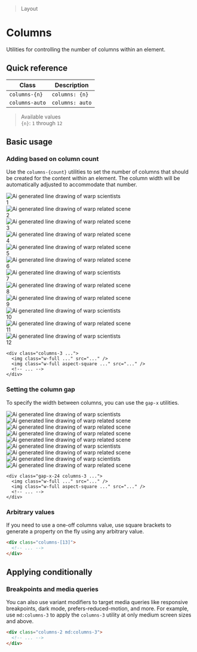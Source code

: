 > Layout

# Columns

Utilities for controlling the number of columns within an element.

## Quick reference

| Class           | Description     |
|-----------------|-----------------|
| `columns-{n}`   | `columns: {n}`  |
| `columns-auto`  | `columns: auto` |

> Available values <br />
> `{n}`: `1` through `12` <br />

## Basic usage

### Adding based on column count
Use the `columns-{count}` utilities to set the number of columns that should be created for the content within an element.
The column width will be automatically adjusted to accommodate that number.

<example-container>
  <div class="columns-3 gap-x-24">
    <div class="ex-bg--striped ex-bg--fuchsia">
      <div class="relative">
        <img class="w-full mb-24" src="/classes/la09.jpg" alt="Ai generated line drawing of warp scientists" />
        <div class="ex-pic-no">1</div>
      </div>
      <div class="relative">
        <div class="aspect-1/1 mb-24">
          <img class="w-full object-cover" src="/classes/la01.jpg" alt="Ai generated line drawing of warp related scene">
        </div>
        <div class="ex-pic-no">2</div>
      </div>
      <div class="relative">
        <img class="w-full mb-24" src="/classes/la02.jpg" alt="Ai generated line drawing of warp related scene">
        <div class="ex-pic-no">3</div>
      </div>
      <div class="relative">
        <img class="w-full mb-24" src="/classes/la06.jpg" alt="Ai generated line drawing of warp related scene">
        <div class="ex-pic-no">4</div>
      </div>
      <div class="relative">
        <div class="aspect-1/1 mb-24">
          <img class="w-full object-cover" src="/classes/la03.jpg" alt="Ai generated line drawing of warp related scene">
        </div>
        <div class="ex-pic-no">5</div>
      </div>
      <div class="relative">
        <img class="w-full mb-24" src="/classes/la04.jpg" alt="Ai generated line drawing of warp related scene">
        <div class="ex-pic-no">6</div>
      </div>
      <div class="relative">
        <img class="w-full mb-24" src="/classes/la11.jpg" alt="Ai generated line drawing of warp scientists">
        <div class="ex-pic-no">7</div>
      </div>
      <div class="relative">
        <img class="w-full mb-24" src="/classes/la05.jpg" alt="Ai generated line drawing of warp related scene">
        <div class="ex-pic-no">8</div>
      </div>
      <div class="relative">
        <img class="w-full mb-24" src="/classes/la07.jpg" alt="Ai generated line drawing of warp related scene">
        <div class="ex-pic-no">9</div>
      </div>
      <div class="relative">
        <img class="w-full mb-24" src="/classes/la10.jpg" alt="Ai generated line drawing of warp scientists">
        <div class="ex-pic-no">10</div>
      </div>
      <div class="relative">
        <img class="w-full mb-24" src="/classes/la08.jpg" alt="Ai generated line drawing of warp related scene">
        <div class="ex-pic-no">11</div>
      </div>
      <div class="relative">
        <div class="aspect-1/1 mb-24">
          <img class="w-full" src="/classes/la12.jpg" alt="Ai generated line drawing of warp scientists">
        </div>
        <div class="ex-pic-no">12</div>
      </div>
    </div>
  </div>
</example-container>

```html{2,4}
<div class="columns-3 ...">
  <img class="w-full ..." src="..." />
  <img class="w-full aspect-square ..." src="..." />
  <!-- ... -->
</div>
```

### Setting the column gap
To specify the width between columns, you can use the `gap-x` utilities.

<example-container>
  <div class="columns-3 gap-x-24 ex-bg--striped ex-bg--fuchsia">
    <div class="bg-[--vp-c-bg-soft]">
      <img class="w-full mb-24" src="/classes/la09.jpg" alt="Ai generated line drawing of warp scientists">
      <div class="aspect-square object-cover mb-24">
        <img class="w-full" src="/classes/la01.jpg" alt="Ai generated line drawing of warp related scene">
      </div>
      <img class="w-full" src="/classes/la02.jpg" alt="Ai generated line drawing of warp related scene">
    </div>
    <div class="bg-[--vp-c-bg-soft]">
      <div class="aspect-square object-cover mb-24">
        <img class="w-full" src="/classes/la03.jpg" alt="Ai generated line drawing of warp related scene"></div>
      <img class="w-full mb-24" src="/classes/la04.jpg" alt="Ai generated line drawing of warp related scene">
      <img class="w-full" src="/classes/la11.jpg" alt="Ai generated line drawing of warp scientists">
    </div>
    <div class="bg-[--vp-c-bg-soft]">
      <img class="w-full mb-24" src="/classes/la07.jpg" alt="Ai generated line drawing of warp related scene">
      <img class="w-full mb-24" src="/classes/la10.jpg" alt="Ai generated line drawing of warp scientists">
      <div class="aspect-square object-cover">
        <img class="w-full" src="/classes/la08.jpg" alt="Ai generated line drawing of warp related scene">
      </div>
    </div>
  </div>
</example-container>

```html{1}
<div class="gap-x-24 columns-3 ...">
  <img class="w-full ..." src="..." />
  <img class="w-full aspect-square ..." src="..." />
  <!-- ... -->
</div>
```

### Arbitrary values
If you need to use a one-off columns value, use square brackets to generate a property on the fly using any arbitrary value.

```html
<div class="columns-[13]">
  <!-- ... -->
</div>
```

## Applying conditionally

### Breakpoints and media queries
You can also use variant modifiers to target media queries like responsive breakpoints, dark mode, prefers-reduced-motion, and more.
For example, use `md:columns-3` to apply the `columns-3` utility at only medium screen sizes and above.

```html
<div class="columns-2 md:columns-3">
  <!-- ... -->
</div>
```
